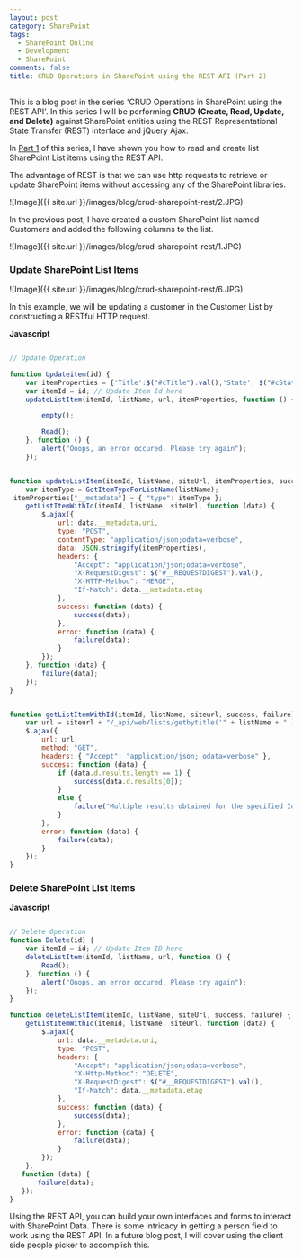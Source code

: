 ```yaml
---
layout: post
category: SharePoint
tags:
  - SharePoint Online
  - Development
  - SharePoint
comments: false
title: CRUD Operations in SharePoint using the REST API (Part 2)
---
```

This is a blog post in the series 'CRUD Operations in SharePoint using the REST API'. In this series I will be performing **CRUD (Create, Read, Update, and Delete)** against SharePoint entities using the REST Representational State Transfer (REST) interface and jQuery Ajax.

In <a href="{{ site.github.url }}/sharepoint/crud-operations-in-sharepoint-using-the-rest-api">Part 1</a> of this series, I have shown you how to read and create list SharePoint List items using the REST API. 

The advantage of REST is that we can use http requests to retrieve or update SharePoint items without accessing any of the SharePoint libraries.

![Image]({{ site.url }}/images/blog/crud-sharepoint-rest/2.JPG)

In the previous post, I have created a custom SharePoint list named Customers and added the following columns to the list.

![Image]({{ site.url }}/images/blog/crud-sharepoint-rest/1.JPG)

### Update SharePoint List Items

![Image]({{ site.url }}/images/blog/crud-sharepoint-rest/6.JPG)

In this example, we will be updating a customer in the Customer List by constructing a RESTful HTTP request.

**Javascript**
```javascript

// Update Operation

function Updateitem(id) {
    var itemProperties = {'Title':$("#cTitle").val(),'State': $("#cState").val(),'State': $("#txtState").val(),'Address':$("#cAddress").val(),'City': $("#cCity").val(),'Zip':$("#cZip").val(),'Gender':$("#cGender").val(),'Email':$("#cEmail").val()};
    var itemId = id; // Update Item Id here
    updateListItem(itemId, listName, url, itemProperties, function () {

		empty();

		Read();
    }, function () {
        alert("Ooops, an error occured. Please try again");
    });


function updateListItem(itemId, listName, siteUrl, itemProperties, success, failure) {
    var itemType = GetItemTypeForListName(listName);
 itemProperties["__metadata"] = { "type": itemType };
    getListItemWithId(itemId, listName, siteUrl, function (data) {
        $.ajax({
            url: data.__metadata.uri,
            type: "POST",
            contentType: "application/json;odata=verbose",
            data: JSON.stringify(itemProperties),
            headers: {
                "Accept": "application/json;odata=verbose",
                "X-RequestDigest": $("#__REQUESTDIGEST").val(),
                "X-HTTP-Method": "MERGE",
                "If-Match": data.__metadata.etag
            },
            success: function (data) {
                success(data);
            },
            error: function (data) {
                failure(data);
            }
        });
    }, function (data) {
        failure(data);
    });
}


function getListItemWithId(itemId, listName, siteurl, success, failure) {
    var url = siteurl + "/_api/web/lists/getbytitle('" + listName + "')/items?$select=Id,Title,State,Address,City,Zip,Gender,Email&$filter=Id eq " + itemId;
    $.ajax({
        url: url,
        method: "GET",
        headers: { "Accept": "application/json; odata=verbose" },
        success: function (data) {
            if (data.d.results.length == 1) {
                success(data.d.results[0]);
            }
            else {
                failure("Multiple results obtained for the specified Id value");
            }
        },
        error: function (data) {
            failure(data);
        }
    });
}
```

### Delete SharePoint List Items

**Javascript**
```javascript

// Delete Operation
function Delete(id) {
    var itemId = id; // Update Item ID here
    deleteListItem(itemId, listName, url, function () {
		Read();
    }, function () {
        alert("Ooops, an error occured. Please try again");
    });
}

function deleteListItem(itemId, listName, siteUrl, success, failure) {
    getListItemWithId(itemId, listName, siteUrl, function (data) {
        $.ajax({
            url: data.__metadata.uri,
            type: "POST",
            headers: {
                "Accept": "application/json;odata=verbose",
                "X-Http-Method": "DELETE",
                "X-RequestDigest": $("#__REQUESTDIGEST").val(),
                "If-Match": data.__metadata.etag
            },
            success: function (data) {
                success(data);
            },
            error: function (data) {
                failure(data);
            }
        });
    },
   function (data) {
       failure(data);
   });
}

```

Using the REST API, you can build your own interfaces and forms to interact with SharePoint Data. There is some intricacy in getting a person field to work using the REST API. In a future blog post, I will cover using the client side people picker to accomplish this.
